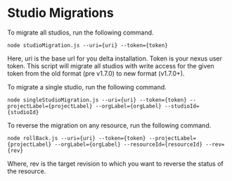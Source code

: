 # Studio Migrations

To migrate all studios, run the following command.

`node studioMigration.js --uri={uri} --token={token}`

Here, uri is the base url for you delta installation. Token is your nexus user token. This script will migrate all studios with write access for the given token from the old format (pre v1.7.0) to new format (v1.7.0+).

To migrate a single studio, run the following command.

`node singleStudioMigration.js --uri={uri} --token={token} --projectLabel={projectLabel} --orgLabel={orgLabel} --studioId={studioId}`

To reverse the migration on any resource, run the following command.

`node rollBack.js --uri={uri} --token={token} --projectLabel={projectLabel} --orgLabel={orgLabel} --resourceId={resourceId} --rev={rev}`

Where, rev is the target revision to which you want to reverse the status of the resource.
